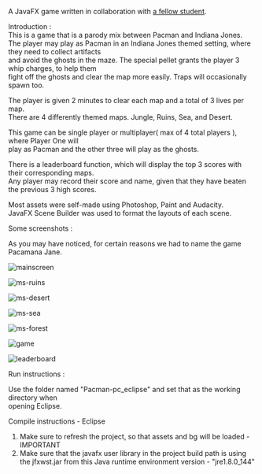 A JavaFX game written in collaboration with [a fellow student](https://github.com/HenrygShen).    

Introduction :    
This is a game that is a parody mix between Pacman and Indiana Jones.    
The player may play as Pacman in an Indiana Jones themed setting, where they need to collect artifacts    
and avoid the ghosts in the maze. The special pellet grants the player 3 whip charges, to help them   
fight off the ghosts and clear the map more easily. Traps will occasionally spawn too.     

The player is given 2 minutes to clear each map and a total of 3 lives per map.    
There are 4 differently themed maps. Jungle, Ruins, Sea, and Desert.    

This game can be single player or multiplayer( max of 4 total players ), where Player One will    
play as Pacman and the other three will play as the ghosts.

There is a leaderboard function, which will display the top 3 scores with their corresponding maps.    
Any player may record their score and name, given that they have beaten the previous 3 high scores.    

Most assets were self-made using Photoshop, Paint and Audacity.    
JavaFX Scene Builder was used to format the layouts of each scene.    


Some screenshots :    
    
As you may have noticed, for certain reasons we had to name the game Pacamana Jane.    

![mainscreen](https://puu.sh/BCala/e2efe4c917.png)   

    
![ms-ruins](https://puu.sh/BCamO/8bf4136864.jpg)   
    

![ms-desert](https://puu.sh/BCanG/cb3fbd4549.png)    

    
![ms-sea](https://puu.sh/BCaqq/0e8e791146.png)    

    
![ms-forest](https://puu.sh/BCau7/af71715878.jpg)    

    
![game](https://puu.sh/BCajT/0048ad478f.png)    

    
![leaderboard](https://puu.sh/BCawr/4c04cc56e7.jpg)    


Run instructions :    

Use the folder named "Pacman-pc_eclipse" and set that as the working directory when  
opening Eclipse.

Compile instructions - Eclipse  
1) Make sure to refresh the project, so that assets and bg will be loaded - IMPORTANT    
2) Make sure that the javafx user library in the project build path is using the jfxwst.jar from this Java runtime environment version - "jre1.8.0_144"     
					   
